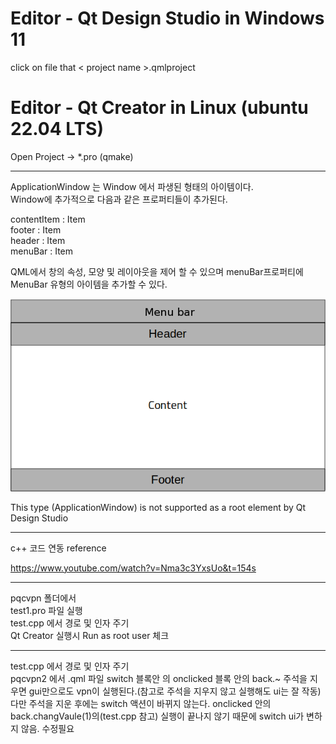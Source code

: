# Editor - Qt Design Studio in Windows 11
click on file that < project name >.qmlproject  

# Editor - Qt Creator in Linux (ubuntu 22.04 LTS)
Open Project → *.pro (qmake)  

-----------------------------------------------------------------------------
ApplicationWindow 는 Window 에서 파생된 형태의 아이템이다.   
Window에 추가적으로 다음과 같은 프로퍼티들이 추가된다.  

contentItem : Item  
footer : Item  
header : Item  
menuBar : Item  
 

QML에서 창의 속성, 모양 및 레이아웃을 제어 할 수 있으며 menuBar프로퍼티에 MenuBar 유형의 아이템을 추가할 수 있다.  

![ApplicationWindow 레이아웃](./layout.png)  

This type (ApplicationWindow) is not supported as a root element by Qt Design Studio  

------------------------------------------------
c++ 코드 연동 reference  

https://www.youtube.com/watch?v=Nma3c3YxsUo&t=154s   

----------------------------------------------
pqcvpn 폴더에서  
test1.pro 파일 실행  
test.cpp 에서 경로 및 인자 주기   
Qt Creator 실행시 Run as root user 체크   

------------------------------
test.cpp 에서 경로 및 인자 주기   
pqcvpn2 에서 .qml 파일 switch 블록안 의 onclicked 블록 안의 back.~ 주석을 지우면 gui만으로도 vpn이 실행된다.(참고로 주석을 지우지 않고 실행해도 ui는 잘 작동)   
다만 주석을 지운 후에는 switch 액션이 바뀌지 않는다. onclicked 안의 back.changVaule(1)의(test.cpp 참고) 실행이 끝나지 않기 때문에 switch ui가 변하지 않음. 수정필요
